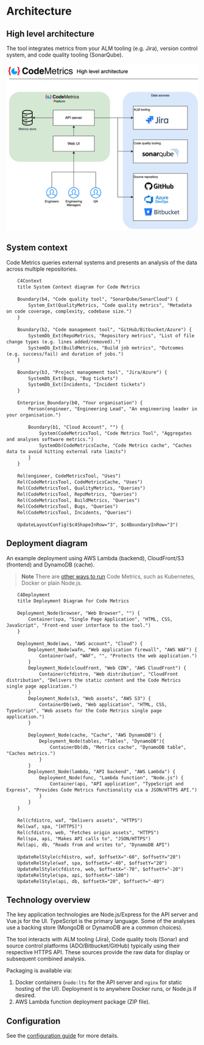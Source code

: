# Architecture

## High level architecture

The tool integrates metrics from your ALM tooling (e.g. Jira), version control system, and code quality tooling (SonarQube).

![High level architecture](./architecture.png)

## System context

Code Metrics queries external systems and presents an analysis of the data across multiple repositories.

```mermaid
    C4Context
    title System Context diagram for Code Metrics
    
    Boundary(b4, "Code quality tool", "SonarQube/SonarCloud") {
        System_Ext(QualityMetrics, "Code quality metrics", "Metadata on code coverage, complexity, codebase size.")
    }
    
    Boundary(b2, "Code management tool", "GitHub/Bitbucket/Azure") {
        SystemDb_Ext(RepoMetrics, "Repository metrics", "List of file change types (e.g. lines added/removed).")
        SystemDb_Ext(BuildMetrics, "Build job metrics", "Outcomes (e.g. success/fail) and duration of jobs.")
    }

    Boundary(b3, "Project management tool", "Jira/Azure") {
        SystemDb_Ext(Bugs, "Bug tickets")
        SystemDb_Ext(Incidents, "Incident tickets")
    }

    Enterprise_Boundary(b0, "Your organisation") {
        Person(engineer, "Engineering Lead", "An engineering leader in your organisation.")

        Boundary(b1, "Cloud Account", "") {
            System(CodeMetricsTool, "Code Metrics Tool", "Aggregates and analyses software metrics.")
            SystemDb(CodeMetricsCache, "Code Metrics cache", "Caches data to avoid hitting external rate limits")
        }
    }

    Rel(engineer, CodeMetricsTool, "Uses")
    Rel(CodeMetricsTool, CodeMetricsCache, "Uses")
    Rel(CodeMetricsTool, QualityMetrics, "Queries")
    Rel(CodeMetricsTool, RepoMetrics, "Queries")
    Rel(CodeMetricsTool, BuildMetrics, "Queries")
    Rel(CodeMetricsTool, Bugs, "Queries")
    Rel(CodeMetricsTool, Incidents, "Queries")

    UpdateLayoutConfig($c4ShapeInRow="3", $c4BoundaryInRow="3")
```

## Deployment diagram

An example deployment using AWS Lambda (backend), CloudFront/S3 (frontend) and DynamoDB (cache).

> **Note**
> There are [other ways to run](./getting_started.md) Code Metrics, such as Kubernetes, Docker or plain Node.js. 

```mermaid
    C4Deployment
    title Deployment Diagram for Code Metrics
    
    Deployment_Node(browser, "Web Browser", "") {
        Container(spa, "Single Page Application", "HTML, CSS, JavaScript", "Front-end user interface to the tool.")
    }
    
    Deployment_Node(aws, "AWS account", "Cloud") {
        Deployment_Node(wafn, "Web application firewall", "AWS WAF") {
            Container(waf, "WAF", "", "Protects the web application.")
        }
        Deployment_Node(cloudfront, "Web CDN", "AWS CloudFront") {
            Container(cfdistro, "Web distribution", "CloudFront distribution", "Delivers the static content and the Code Metrics single page application.")
        }
        Deployment_Node(s3, "Web assets", "AWS S3") {
            ContainerDb(web, "Web application", "HTML, CSS, TypeScript", "Web assets for the Code Metrics single page application.")
        }
        
        Deployment_Node(cache, "Cache", "AWS DynamoDB") {
            Deployment_Node(tables, "Tables", "DynamoDB"){
                ContainerDb(db, "Metrics cache", "DynamoDB table", "Caches metrics.")
            }
        }
        Deployment_Node(lambda, "API backend", "AWS Lambda") {
            Deployment_Node(func, "Lambda function", "Node.js") {
                Container(api, "API application", "TypeScript and Express", "Provides Code Metrics functionality via a JSON/HTTPS API.")
            }
        }
    }
    
    Rel(cfdistro, waf, "Delivers assets", "HTTPS")
    Rel(waf, spa, "[HTTPS]")
    Rel(cfdistro, web, "Fetches origin assets", "HTTPS")
    Rel(spa, api, "Makes API calls to", "JSON/HTTPS")
    Rel(api, db, "Reads from and writes to", "DynamoDB API")
    
    UpdateRelStyle(cfdistro, waf, $offsetX="-60", $offsetY="20")
    UpdateRelStyle(waf, spa, $offsetX="-40", $offsetY="20")
    UpdateRelStyle(cfdistro, web, $offsetX="-70", $offsetY="-20")
    UpdateRelStyle(spa, api, $offsetX="-180")
    UpdateRelStyle(api, db, $offsetX="20", $offsetY="-40")
```

## Technology overview

The key application technologies are Node.js/Express for the API server and Vue.js for the UI. TypeScript is the primary language. Some of the analyses use a backing store (MongoDB or DynamoDB are a common choices).

The tool interacts with ALM tooling (Jira), Code quality tools (Sonar) and source control platforms (ADO/Bitbucket/GitHub) typically using their respective HTTPS API. These sources provide the raw data for display or subsequent combined analysis.

Packaging is available via:

1. Docker containers (`node:lts` for the API server and `nginx` for static hosting of the UI). Deployment is to anywhere Docker runs, or Node.js if desired.
2. AWS Lambda function deployment package (ZIP file).

## Configuration

See the [configuration guide](./configuration.md) for more details.
